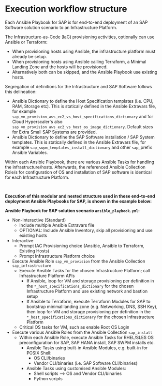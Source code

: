 # Execution workflow structure

Each Ansible Playbook for SAP is for end-to-end deployment of an SAP Software solution scenario to an Infrastructure Platform.

The Infrastructure-as-Code (IaC) provisioning activities, optionally can use Ansible or Terraform:
- When provisioning hosts using Ansible, the infrastructure platform must already be setup.
- When provisioning hosts using Ansible calling Terraform, a Minimal Landing Zone and the hosts will be provisioned.
- Alternatively both can be skipped, and the Ansible Playbook use existing hosts.

Segregation of definitions for the Infrastructure and SAP Software follows this delineation:
- Ansible Dictionary to define the Host Specification templates (i.e. CPU, RAM, Storage etc). This is statically defined in the Ansible Extravars file, for example `sap_vm_provision_aws_ec2_vs_host_specifications_dictionary` and for Cloud Hyperscaler's also `sap_vm_provision_aws_ec2_vs_host_os_image_dictionary`. Default sizes for Extra Small SAP Systems are provided.
- Ansible Dictionary to define the SAP Software installation / SAP System templates. This is statically defined in the Ansible Extravars file, for example `sap_swpm_templates_install_dictionary` and other `sap_`prefix Ansible Variables.

Within each Ansible Playbook, there are various Ansible Tasks for handling the infrastructure/hosts. Afterwards, the referenced Ansible Collection Role/s for configuration of OS and installation of SAP software is identical for each Infrastructure Platform.

<br/>

**Execution of this modular and nested structure used in these end-to-end deployment Ansible Playbooks for SAP, is shown in the example below:**

**Ansible Playbook for SAP solution scenario `ansible_playbook.yml`:**
- Non-Interactive (Standard)
    - Include multiple Ansible Extravars file
    - OPTIONAL: Include Ansible Inventory, skip all provisioning and use existing hosts
- Interactive
    - Prompt IAC Provisioning choice (Ansible, Ansible to Terraform, Existing Hosts)
    - Prompt Infrastructure Platform choice
- Execute Ansible Role `sap_vm_provision` from the Ansible Collection `sap_infrastructure`
    - Execute Ansible Tasks for the chosen Infrastructure Platform; call Infrastructure Platform APIs
        - If Ansible, loop for VM and storage provisioning per definition in the `*_host_specifications_dictionary` for the chosen Infrastructure Platform and use existing network and bastion setup
        - If Ansible to Terraform, execute Terraform Modules for SAP to bootstrap minimal landing zone  (e.g. Networking, DNS, SSH Key), then loop for VM and storage provisioning per definition in the `*_host_specifications_dictionary` for the chosen Infrastructure Platform
    - Critical OS tasks for VM, such as enable Root OS Login
- Execute various Ansible Roles from the Ansible Collection `sap_install`
    - Within each Ansible Role, execute Ansible Tasks for RHEL/SLES OS preconfiguration for SAP, SAP HANA install, SAP SWPM installs etc.
        - Ansible Tasks using built-in Ansible Modules, e.g. built-in for POSIX Shell:
            - OS CLI/binaries
            - Vendor CLI/binaries (i.e. SAP Software CLI/binaries)
        - Ansible Tasks using customised Ansible Modules:
            - Shell scripts --> OS and Vendor CLI/binaries
            - Python scripts

